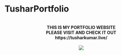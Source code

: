 # TusharPortfolio
<p align="center">
  <br>
  <b>THIS IS MY PORTFOLIO WEBSITE<br>
  PLEASE VISIT AND CHECK IT OUT<b><br>
  https://tusharkumar.live/
  <br>
   <br>
  <img src="https://tusharkumar.live/coverpic.png">
</p>
